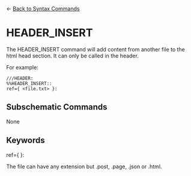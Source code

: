 <- [Back to Syntax Commands](syntax-commands.md)

# HEADER_INSERT

The HEADER_INSERT command will add content from another file to the html head section. It can only be called in the header.

For example:

    ///HEADER:
    %%HEADER_INSERT::
    ref={ <file.txt> }:


## Subschematic Commands

None

## Keywords

ref={ <the file you want to reference> }:

The file can have any extension but .post, .page, .json or .html.
